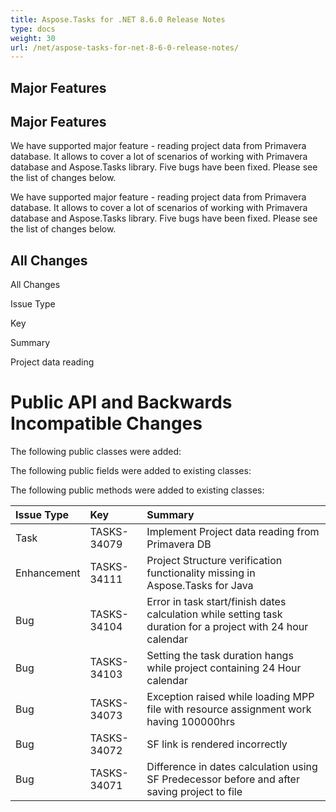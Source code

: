 ```yaml
---
title: Aspose.Tasks for .NET 8.6.0 Release Notes
type: docs
weight: 30
url: /net/aspose-tasks-for-net-8-6-0-release-notes/
---
```


## **Major Features**
## **Major Features**
We have supported major feature - reading project data from Primavera 
database. It allows to cover a lot of scenarios of working with 
Primavera database and Aspose.Tasks library. Five bugs have been fixed. Please 
see the list of changes below. 

We have supported major feature - reading project data from Primavera 
database. It allows to cover a lot of scenarios of working with 
Primavera database and Aspose.Tasks library. Five bugs have been fixed. Please 
see the list of changes below.
## **All Changes**
All Changes

Issue Type

Key

Summary

Project data reading
# **Public API and Backwards Incompatible Changes**
The following public classes were added:

The following public fields were added to existing classes:

The following public methods were added to existing classes:

|**Issue Type** |**Key** |**Summary** |
| :- | :- | :- |
|Task |TASKS-34079 |Implement Project data reading from Primavera DB |
|Enhancement |TASKS-34111 |Project Structure verification functionality missing in Aspose.Tasks for Java |
|Bug |TASKS-34104 |Error in task start/finish dates calculation while setting task duration for a project with 24 hour calendar |
|Bug |TASKS-34103 |Setting the task duration hangs while project containing 24 Hour calendar |
|Bug |TASKS-34073 |Exception raised while loading MPP file with resource assignment work having 100000hrs |
|Bug |TASKS-34072 |SF link is rendered incorrectly |
|Bug |TASKS-34071 |Difference in dates calculation using SF Predecessor before and after saving project to file |

